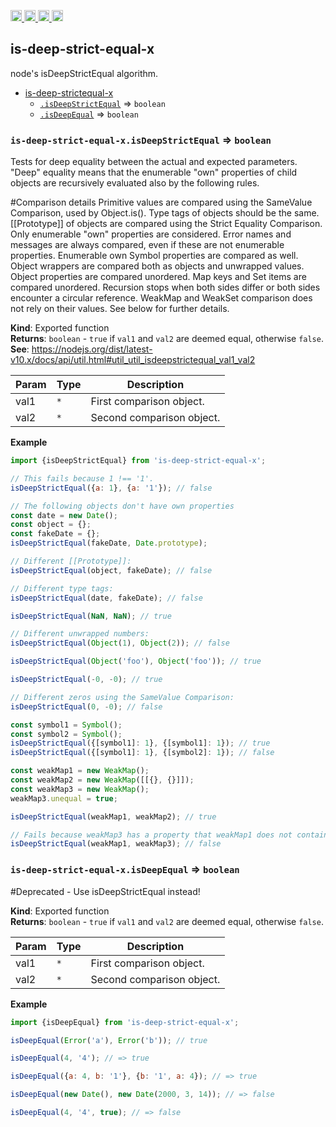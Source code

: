 <a href="https://travis-ci.org/Xotic750/is-deep-strict-equal-x"
   title="Travis status">
<img
   src="https://travis-ci.org/Xotic750/is-deep-strict-equal-x.svg?branch=master"
   alt="Travis status" height="18"/>
</a>
<a href="https://david-dm.org/Xotic750/is-deep-strict-equal-x"
   title="Dependency status">
<img src="https://david-dm.org/Xotic750/is-deep-strict-equal-x.svg"
   alt="Dependency status" height="18"/>
</a>
<a href="https://david-dm.org/Xotic750/is-deep-strict-equal-x#info=devDependencies"
   title="devDependency status">
<img src="https://david-dm.org/Xotic750/is-deep-strict-equal-x/dev-status.svg"
   alt="devDependency status" height="18"/>
</a>
<a href="https://badge.fury.io/js/is-deep-strict-equal-x" title="npm version">
<img src="https://badge.fury.io/js/is-deep-strict-equal-x.svg"
   alt="npm version" height="18"/>
</a>
<a name="module_deep-equal-x"></a>

## is-deep-strict-equal-x

node's isDeepStrictEqual algorithm.

- [is-deep-strictequal-x](#module_is-deep-strictequal-x)
  - [`.isDeepStrictEqual`](#module_is-deep-strictequal-x.isDeepStrictEqual) ⇒ <code>boolean</code>
  - [`.isDeepEqual`](#module_is-deep-strictequal-x.isDeepEqual) ⇒ <code>boolean</code>

<a name="module_is-deep-strictequal-x.isDeepStrictEqual"></a>

### `is-deep-strict-equal-x.isDeepStrictEqual` ⇒ <code>boolean</code>

Tests for deep equality between the actual and expected parameters. "Deep" equality means
that the enumerable "own" properties of child objects are recursively evaluated also by
the following rules.

#Comparison details
Primitive values are compared using the SameValue Comparison, used by Object.is().
Type tags of objects should be the same.
[[Prototype]] of objects are compared using the Strict Equality Comparison.
Only enumerable "own" properties are considered.
Error names and messages are always compared, even if these are not enumerable properties.
Enumerable own Symbol properties are compared as well.
Object wrappers are compared both as objects and unwrapped values.
Object properties are compared unordered.
Map keys and Set items are compared unordered.
Recursion stops when both sides differ or both sides encounter a circular reference.
WeakMap and WeakSet comparison does not rely on their values. See below for further details.

**Kind**: Exported function  
**Returns**: <code>boolean</code> - `true` if `val1` and `val2` are deemed equal,
otherwise `false`.  
**See**: https://nodejs.org/dist/latest-v10.x/docs/api/util.html#util_util_isdeepstrictequal_val1_val2

| Param | Type            | Description               |
| ----- | --------------- | ------------------------- |
| val1  | <code>\*</code> | First comparison object.  |
| val2  | <code>\*</code> | Second comparison object. |

**Example**

```js
import {isDeepStrictEqual} from 'is-deep-strict-equal-x';

// This fails because 1 !== '1'.
isDeepStrictEqual({a: 1}, {a: '1'}); // false

// The following objects don't have own properties
const date = new Date();
const object = {};
const fakeDate = {};
isDeepStrictEqual(fakeDate, Date.prototype);

// Different [[Prototype]]:
isDeepStrictEqual(object, fakeDate); // false

// Different type tags:
isDeepStrictEqual(date, fakeDate); // false

isDeepStrictEqual(NaN, NaN); // true

// Different unwrapped numbers:
isDeepStrictEqual(Object(1), Object(2)); // false

isDeepStrictEqual(Object('foo'), Object('foo')); // true

isDeepStrictEqual(-0, -0); // true

// Different zeros using the SameValue Comparison:
isDeepStrictEqual(0, -0); // false

const symbol1 = Symbol();
const symbol2 = Symbol();
isDeepStrictEqual({[symbol1]: 1}, {[symbol1]: 1}); // true
isDeepStrictEqual({[symbol1]: 1}, {[symbol2]: 1}); // false

const weakMap1 = new WeakMap();
const weakMap2 = new WeakMap([[{}, {}]]);
const weakMap3 = new WeakMap();
weakMap3.unequal = true;

isDeepStrictEqual(weakMap1, weakMap2); // true

// Fails because weakMap3 has a property that weakMap1 does not contain:
isDeepStrictEqual(weakMap1, weakMap3); // false
```

<a name="module_is-deep-strictequal-x.isDeepEqual"></a>

### `is-deep-strict-equal-x.isDeepEqual` ⇒ <code>boolean</code>

#Deprecated - Use isDeepStrictEqual instead!

**Kind**: Exported function  
**Returns**: <code>boolean</code> - `true` if `val1` and `val2` are deemed equal,
otherwise `false`.  

| Param | Type            | Description               |
| ----- | --------------- | ------------------------- |
| val1  | <code>\*</code> | First comparison object.  |
| val2  | <code>\*</code> | Second comparison object. |

**Example**

```js
import {isDeepEqual} from 'is-deep-strict-equal-x';

isDeepEqual(Error('a'), Error('b')); // true

isDeepEqual(4, '4'); // => true

isDeepEqual({a: 4, b: '1'}, {b: '1', a: 4}); // => true

isDeepEqual(new Date(), new Date(2000, 3, 14)); // => false

isDeepEqual(4, '4', true); // => false
```
